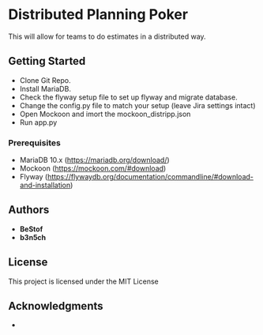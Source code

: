 # Distributed Planning Poker

This will allow for teams to do estimates in a distributed way.

## Getting Started

* Clone Git Repo.
* Install MariaDB.
* Check the flyway setup file to set up flyway and migrate database.
* Change the config.py file to match your setup (leave Jira settings intact)
* Open Mockoon and imort the mockoon_distripp.json
* Run app.py

### Prerequisites

* MariaDB 10.x (https://mariadb.org/download/)
* Mockoon (https://mockoon.com/#download)
* Flyway (https://flywaydb.org/documentation/commandline/#download-and-installation)


## Authors

* **BeStof**
* **b3n5ch** 

## License

This project is licensed under the MIT License

## Acknowledgments

*

